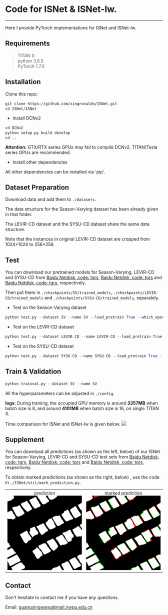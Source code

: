 # Code for ISNet & ISNet-lw.
---------------------------------------------
Here I provide PyTorch implementations for ISNet and ISNet-lw.


## Requirements
>TITAN X<br>
>python 3.6.5<br>
>PyTorch 1.7.0

## Installation
Clone this repo:

```shell
git clone https://github.com/xingronaldo/ISNet.git
cd ISNet/ISNet
```

* Install DCNv2

```shell
cd DCNv2
python setup.py build develop
cd ..
```
**Attention:** GTX/RTX series GPUs may fail to compile DCNv2. TITAN/Tesla series GPUs are recommended.


* Install other dependencies

All other dependencies can be installed via 'pip'.

## Dataset Preparation
Download data and add them to `./datasets`. 

The data structure for the Season-Varying dataset has been already given in that folder. 

The LEVIR-CD dataset and the SYSU-CD dataset share the same data structure. 

Note that the instances in original LEVIR-CD dataset are cropped from 1024×1024 to 256×256.


## Test
You can download our pretrained models for Season-Varying, LEVIR-CD and SYSU-CD from [Baidu Netdisk, code: tgrs](https://pan.baidu.com/s/1rux9Zxjc8yGsga28CSD0kg), [Baidu Netdisk, code: tgrs](https://pan.baidu.com/s/1DTazE7I3lhELPRZr5oyniQ) and [Baidu Netdisk, code: tgrs](https://pan.baidu.com/s/1CDkcUUpdd0w9tz4fe7no0A), respectively. 


Then put them in `./checkpoints/SV/trained_models`, `./checkpoints/LEVIR-CD/trained_models` and `./checkpoints/SYSU-CD/trained_models`, separately.

* Test on the Season-Varying dataset

```python
python test.py --dataset SV --name SV --load_pretrain True --which_epoch 194
```

* Test on the LEVIR-CD dataset

```python
python test.py --dataset LEVIR-CD --name LEVIR-CD --load_pretrain True --which_epoch 255
```

* Test on the SYSU-CD dataset

```python
python test.py --dataset SYSU-CD --name SYSU-CD --load_pretrain True --which_epoch 57
```

## Train & Validation
```python
python trainval.py --dataset SV --name SV 
```
All the hyperparameters can be adjusted in `./config`.

**logs:**
During training, the occupied GPU memory is around **3357MB** when batch size is 8, and around **4101MB** when batch size is 16, on single TITAN X. 

Time comparison for ISNet and ISNet-lw is given below.
![](https://github.com/xingronaldo/ISNet/tree/main/ISNet-lw/img/Time_Comparison.png)


## Supplement
You can download all predictions (as shown as the left, below) of our ISNet for Season-Varying, LEVIR-CD and SYSU-CD test sets from [Baidu Netdisk, code: tgrs](https://pan.baidu.com/s/194O19U0I3Pq766cggjmQTQ), [Baidu Netdisk, code: tgrs](https://pan.baidu.com/s/11QsyHkzwlaYGEmlysQL6Uw) and [Baidu Netdisk, code: tgrs](https://pan.baidu.com/s/1Wl4Iq_tee3Lhx6pa3FqnXA), respectively. 

To obtain marked predictions (as shown as the right, below) , use the code in `./ISNet/util/mark_prediction.py`.

<table cellpadding="0" cellspacing="0">
  <tr>
    <td  align="center">prediction <br> <img src="ISNet/predictions/prediction.png"  width=250px></td>
    <td  align="center">marked prediction <br> <img src="ISNet/predictions/marked_prediction.png" width=250px></td>
  </tr>
</table>

## Contact
Don't hesitate to contact me if you have any questions.

Email: guangxingwang@mail.nwpu.edu.cn



